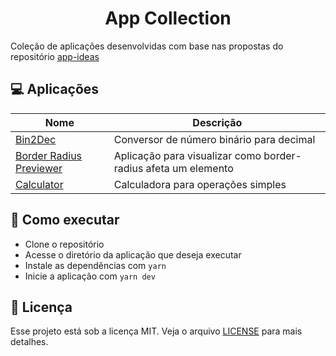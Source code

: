 <h1 align="center">App Collection</h1>

Coleção de aplicações desenvolvidas com base nas propostas do repositório [app-ideas](https://github.com/florinpop17/app-ideas)


## 💻 Aplicações

| Nome                                                            | Descrição                                                       |
| --------------------------------------------------------------- | --------------------------------------------------------------- |
| [Bin2Dec](./bin-2-dec/README.md)                                | Conversor de número binário para decimal                        |
| [Border Radius Previewer](./border-radius-previewer/README.md)  | Aplicação para visualizar como border-radius afeta um elemento  |
| [Calculator](./calculator/README.md)                            | Calculadora para operações simples                              |


## 🚀 Como executar

- Clone o repositório
- Acesse o diretório da aplicação que deseja executar
- Instale as dependências com `yarn`
- Inicie a aplicação com `yarn dev`


## 📄 Licença

Esse projeto está sob a licença MIT. Veja o arquivo [LICENSE](LICENSE) para mais detalhes.
